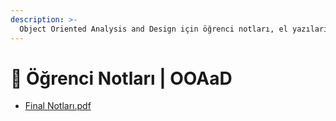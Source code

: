 ```yaml
---
description: >-
  Object Oriented Analysis and Design için öğrenci notları, el yazıları, tutulmuş veya alınmış notlar
---
```


# 📕 Öğrenci Notları \| OOAaD

<!--YPackage.YGitbookIntegration-tarafından-otomatik-oluşturulmuştur-->

- [Final Notları.pdf](Final%20Notlar%C4%B1.pdf)

<!--YPackage.YGitbookIntegration-tarafından-otomatik-oluşturulmuştur-->
